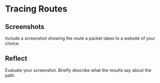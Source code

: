 # Tracing Routes

## Screenshots

Include a screenshot showing the route a packet takes to a website of your choice.

## Reflect

Evaluate your screenshot. Briefly describe what the results say about the path.

